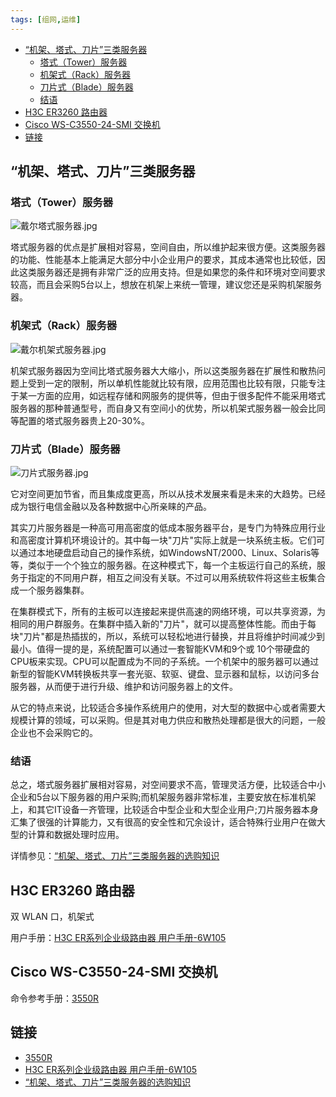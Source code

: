 ```yaml
---
tags: [组网,运维]
---
```


<!-- vim-markdown-toc GFM -->

* [“机架、塔式、刀片”三类服务器](#机架塔式刀片三类服务器)
  * [塔式（Tower）服务器](#塔式tower服务器)
  * [机架式（Rack）服务器](#机架式rack服务器)
  * [刀片式（Blade）服务器](#刀片式blade服务器)
  * [结语](#结语)
* [H3C ER3260 路由器](#h3c-er3260-路由器)
* [Cisco WS-C3550-24-SMI 交换机](#cisco-ws-c3550-24-smi-交换机)
* [链接](#链接)

<!-- vim-markdown-toc -->

## “机架、塔式、刀片”三类服务器
### 塔式（Tower）服务器
![戴尔塔式服务器.jpg](http://wsxq12.55555.io/组网与运维相关知识/戴尔塔式服务器.jpg)

塔式服务器的优点是扩展相对容易，空间自由，所以维护起来很方便。这类服务器的功能、性能基本上能满足大部分中小企业用户的要求，其成本通常也比较低，因此这类服务器还是拥有非常广泛的应用支持。但是如果您的条件和环境对空间要求较高，而且会采购5台以上，想放在机架上来统一管理，建议您还是采购机架服务器。

### 机架式（Rack）服务器
![戴尔机架式服务器.jpg](http://wsxq12.55555.io/组网与运维相关知识/戴尔机架式服务器.jpg)

机架式服务器因为空间比塔式服务器大大缩小，所以这类服务器在扩展性和散热问题上受到一定的限制，所以单机性能就比较有限，应用范围也比较有限，只能专注于某一方面的应用，如远程存储和网服务的提供等，但由于很多配件不能采用塔式服务器的那种普通型号，而自身又有空间小的优势，所以机架式服务器一般会比同等配置的塔式服务器贵上20-30%。

### 刀片式（Blade）服务器
![刀片式服务器.jpg](http://wsxq12.55555.io/组网与运维相关知识/刀片式服务器.jpg)

它对空间更加节省，而且集成度更高，所以从技术发展来看是未来的大趋势。已经成为银行电信金融以及各种数据中心所亲睐的产品。

其实刀片服务器是一种高可用高密度的低成本服务器平台，是专门为特殊应用行业和高密度计算机环境设计的。其中每一块"刀片"实际上就是一块系统主板。它们可以通过本地硬盘启动自己的操作系统，如WindowsNT/2000、Linux、Solaris等等，类似于一个个独立的服务器。在这种模式下，每一个主板运行自己的系统，服务于指定的不同用户群，相互之间没有关联。不过可以用系统软件将这些主板集合成一个服务器集群。

在集群模式下，所有的主板可以连接起来提供高速的网络环境，可以共享资源，为相同的用户群服务。在集群中插入新的"刀片"，就可以提高整体性能。而由于每块"刀片"都是热插拔的，所以，系统可以轻松地进行替换，并且将维护时间减少到最小。值得一提的是，系统配置可以通过一套智能KVM和9个或 10个带硬盘的CPU板来实现。CPU可以配置成为不同的子系统。一个机架中的服务器可以通过新型的智能KVM转换板共享一套光驱、软驱、键盘、显示器和鼠标，以访问多台服务器，从而便于进行升级、维护和访问服务器上的文件。

从它的特点来说，比较适合多操作系统用户的使用，对大型的数据中心或者需要大规模计算的领域，可以采购。但是其对电力供应和散热处理都是很大的问题，一般企业也不会采购它的。

### 结语

总之，塔式服务器扩展相对容易，对空间要求不高，管理灵活方便，比较适合中小企业和5台以下服务器的用户采购;而机架服务器非常标准，主要安放在标准机架上，和其它IT设备一齐管理，比较适合中型企业和大型企业用户;刀片服务器本身汇集了很强的计算能力，又有很高的安全性和冗余设计，适合特殊行业用户在做大型的计算和数据处理时应用。

详情参见：[“机架、塔式、刀片”三类服务器的选购知识][tower-rack-blade]

[tower-rack-blade]:https://blog.csdn.net/dj0379/article/details/53080691

## H3C ER3260 路由器
双 WLAN 口，机架式

用户手册：[H3C ER系列企业级路由器 用户手册-6W105][h3c-er]

[h3c-er]:http://www.h3c.com/cn/d_201403/819372_30005_0.htm

## Cisco WS-C3550-24-SMI 交换机
命令参考手册：[3550R][3550r]

[3550r]:https://www.cisco.com/c/dam/en/us/td/docs/switches/lan/catalyst3550/software/release/12-2_25_see/command/reference/3550CR.pdf

## 链接
<!-- link start -->
* [3550R][3550r]
* [H3C ER系列企业级路由器 用户手册-6W105][h3c-er]
* [“机架、塔式、刀片”三类服务器的选购知识][tower-rack-blade]

<!-- link end -->

<!-- abbreviations start -->

<!-- abbreviations end -->
